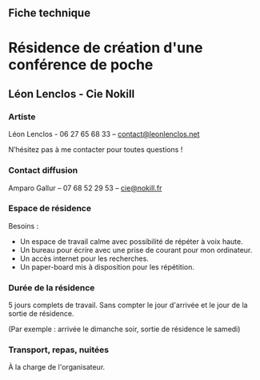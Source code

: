 ## Fiche technique

# Résidence de création d'une conférence de poche

## Léon Lenclos - Cie Nokill

### Artiste 

Léon Lenclos - 06 27 65 68 33 – contact@leonlenclos.net

N’hésitez pas à me contacter pour toutes questions !

### Contact diffusion 

Amparo Gallur – 07 68 52 29 53 – cie@nokill.fr

### Espace de résidence

Besoins :

- Un espace de travail calme avec possibilité de répéter à voix haute.
- Un bureau pour écrire avec une prise de courant pour mon ordinateur.
- Un accès internet pour les recherches.
- Un paper-board mis à disposition pour les répétition.

### Durée de la résidence 

5 jours complets de travail. Sans compter le jour d'arrivée et le jour de la sortie de résidence.

(Par exemple : arrivée le dimanche soir, sortie de résidence le samedi)

### Transport, repas, nuitées

À la charge de l'organisateur.

